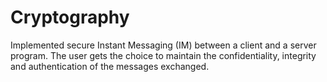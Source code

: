 # Cryptography
Implemented secure Instant Messaging (IM) between a client and a server program. The user gets the choice to maintain the confidentiality, integrity and authentication of the messages exchanged.
